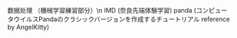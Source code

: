 数据处理 （機械学習練習部分）\n
IMD      (奈良先端体験学習)
panda    (コンピュータウイルスPandaのクラシックバージョンを作成するチュートリアル reference by AngelKitty)
